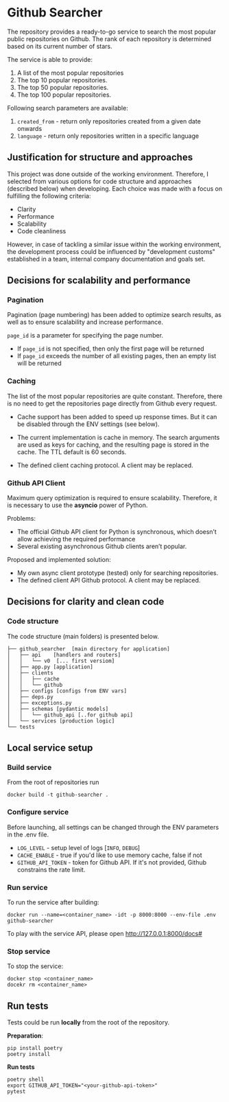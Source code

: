 # Github Searcher

The repository provides a ready-to-go service to search the most popular public repositories on Github. The rank of each repository is determined based on its current number of stars.

The service is able to provide:
1. A list of the most popular repositories
2. The top 10 popular repositories.
3. The top 50 popular repositories.
4. The top 100 popular repositories.

Following search parameters are available:
1. `created_from` - return only repositories created from a given date onwards
2. `language` - return only repositories written in a specific language

## Justification for structure and approaches

This project was done outside of the working environment. Therefore, I selected from various options for code structure and approaches (described below) when developing. Each choice was made with a focus on fulfilling the following criteria:

- Clarity
- Performance
- Scalability
- Code cleanliness

However, in case of tackling a similar issue within the working environment, the development process could be influenced by "development customs" established in a team, internal company documentation and goals set. 


## Decisions for scalability and performance
### Pagination
Pagination (page numbering) has been added to optimize search results, as well as to ensure scalability and increase performance.

`page_id` is a parameter for specifying the page number.

- If `page_id` is not specified, then only the first page will be returned
- If `page_id` exceeds the number of all existing pages, then an empty list will be returned


### Caching
The list of the most popular repositories are quite constant. Therefore, there is no need to get the repositories page directly from Github every request.

- Cache support has been added to speed up response times. But it can be disabled through the ENV settings (see below).

- The current implementation is cache in memory. The search arguments are used as keys for caching, and the resulting page is stored in the cache. The TTL default is 60 seconds.

- The defined client caching protocol. A client may be replaced.


### Github API Client
Maximum query optimization is required to ensure scalability. Therefore, it is necessary to use the **asyncio** power of Python.

Problems:
- The official Github API client for Python is synchronous, which doesn’t allow achieving the required performance
- Several existing asynchronous Github clients aren’t popular.

Proposed and implemented solution:
- My own async client prototype (tested) only for searching repositories.
- The defined client API Github protocol. A client may be replaced.


## Decisions for clarity and clean code
### Code structure
The code structure (main folders) is presented below.
```commandline
├── github_searcher  [main directory for application]
│   ├── api    [handlers and routers]
│   │   └── v0  [... first versiom]
│   ├── app.py [application]
│   ├── clients
│   │   ├── cache
│   │   └── github
│   ├── configs [configs from ENV vars]
│   ├── deps.py 
│   ├── exceptions.py
│   ├── schemas [pydantic models]
│   │   └── github_api [..for github api]
│   └── services [production logic]
└── tests 
```


## Local service setup
### Build service
From the root of repositories run
```commandline
docker build -t github-searcher .
```

### Configure service
Before launching, all settings can be changed through the ENV parameters in the .env file.

* `LOG_LEVEL` - setup level of logs [`INFO`, `DEBUG`]
* `CACHE_ENABLE` - true if you'd like to use memory cache, false if not
* `GITHUB_API_TOKEN` - token for Github API. If it's not provided, Github constrains the rate limit.

### Run service
To run the service after building:
```commandline
docker run --name=<container_name> -idt -p 8000:8000 --env-file .env github-searcher
```

To play with the service API, please open 
http://127.0.0.1:8000/docs#

### Stop service
To stop the service:
```commandline
docker stop <container_name>
docekr rm <container_name>
```

## Run tests
Tests could be run **locally** from the root of the repository.

**Preparation**:
```commandline
pip install poetry
poetry install
```

**Run tests**
```commandline
poetry shell
export GITHUB_API_TOKEN="<your-github-api-token>"
pytest
```
